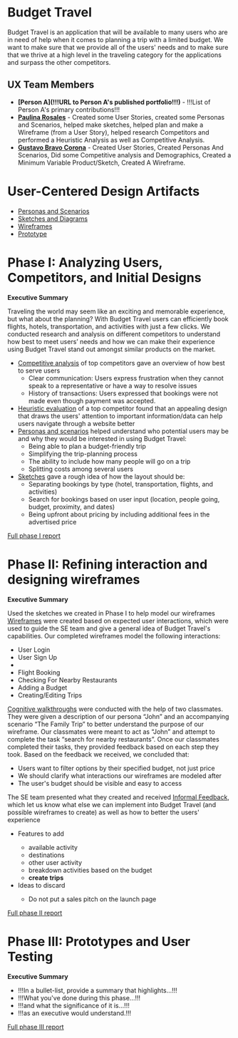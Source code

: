 # Budget Travel

Budget Travel is an application that will be available to many users who are in need of help when it comes to planning a trip with a limited budget. We want to make sure that we provide all of the users' needs and to make sure that we thrive at a high level in the traveling category for the applications and surpass the other competitors.

## UX Team Members

* **[Person A](!!!URL to Person A's published portfolio!!!)** - !!!List of Person A's primary contributions!!!
* **[Paulina Rosales](https://usabilityengineering.github.io/ux-portfolio-rosalep/)** - Created some User Stories, created some Personas and Scenarios, helped make sketches, helped plan and make a Wireframe (from a User Story), helped research Competitors and performed a Heuristic Analysis as well as Competitive Analysis. 
* **[Gustavo Bravo Corona](https://github.com/UsabilityEngineering/ux-portfolio-gabravocorona)** - Created User Stories, Created Personas And Scenarios, Did some Competitive analysis and Demographics, Created a Minimum Variable Product/Sketch, Created A Wireframe.

# User-Centered Design Artifacts
 
<!--!!!For the following, add a PDF of your artifact to the repository and replace the # with the file name!!! -->

* [Personas and Scenarios](personas/)
* [Sketches and Diagrams](sketches/)
* [Wireframes](wireframes/)
* [Prototype](#)

# Phase I: Analyzing Users, Competitors, and Initial Designs

**Executive Summary**

Traveling the world may seem like an exciting and memorable experience, but what about the planning? With Budget Travel users can efficiently book flights, hotels, transportation, and activities with just a few clicks. We conducted research and analysis on different competitors to understand how best to meet users’ needs and how we can make their experience using Budget Travel stand out amongst similar products on the market. 
 - <u>Competitive analysis</u> of top competitors gave an overview of how best to serve users
      - Clear communication: Users express frustration when they cannot speak to a representative or have a way to resolve issues
      - History of transactions: Users expressed that bookings were not made even though payment was accepted. 
 - <u>Heuristic evaluation</u> of a top competitor found that an appealing design that draws the users' attention to important information/data can help users navigate through a website better
 - <u>Personas and scenarios</u> helped understand who potential users may be and why they would be interested in using Budget Travel:
      - Being able to plan a budget-friendly trip
      - Simplifying the trip-planning process
      - The ability to include how many people will go on a trip
      - Splitting costs among several users
- <u>Sketches</u> gave a rough idea of how the layout should be:
  <ul>
    <li>Separating bookings by type (hotel, transportation, flights, and activities)</li>
    <li>Search for bookings based on user input (location, people going, budget, proximity, and dates)</li>
    <li>Being upfront about pricing by including additional fees in the advertised price</li>
  </ul>
[Full phase I report](phaseI/)

# Phase II: Refining interaction and designing wireframes

**Executive Summary**

Used the sketches we created in Phase I to help model our wireframes 
<u>Wireframes</u> were created based on expected user interactions, which were used to guide the SE team and give a general idea of Budget Travel's capabilities. Our completed wireframes model the following interactions:
<ul>
    <li>User Login</li>
    <li>User Sign Up<li>
    <li>Flight Booking</li>
    <li>Checking For Nearby Restaurants</li>
    <li>Adding a Budget</li>
    <li>Creating/Editing Trips</li>
</ul>
<u>Cognitive walkthroughs</u> were conducted with the help of two classmates. They were given a description of our persona “John” and an accompanying scenario “The Family Trip” to better understand the purpose of our wireframe. Our classmates were meant to act as “John” and attempt to complete the task “search for nearby restaurants”. Once our classmates completed their tasks, they provided feedback based on each step they took. Based on the feedback we received, we concluded that:
<ul>
 <li> Users want to filter options by their specified budget, not just price</li>
 <li>We should clarify what interactions our wireframes are modeled after</li>
 <li>The user's budget should be visible and easy to access</li>
</ul>
The SE team presented what they created and received <u>Informal Feedback</u>, which let us know what else we can implement into Budget Travel (and possible wireframes to create) as well as how to better the users' experience
<ul>
 <li>Features to add</li>
 <ul>
  <li>available activity</li>
  <li>destinations</li>
  <li>other user activity</li>
  <li>breakdown activities based on the budget</li>
  <li><strong>create trips</strong></li>
 </ul>
 <li>Ideas to discard</li>
 <ul>
  <li> Do not put a sales pitch on the launch page</li>
 </ul>
</ul>
   

[Full phase II report](phaseII/)

# Phase III: Prototypes and User Testing

**Executive Summary**

* !!!In a bullet-list, provide a summary that highlights...!!!
* !!!What you've done during this phase...!!!
* !!!and what the significance of it is...!!!
* !!!as an executive would understand.!!!

[Full phase III report](phaseIII/)
